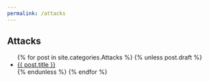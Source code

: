 ```yaml
---
permalink: /attacks
---
```


## Attacks

<ul>
  {% for post in site.categories.Attacks %}
    {% unless post.draft %}
      <li><a href="{{ post.url }}">{{ post.title }}</a></li>
    {% endunless %}
  {% endfor %}
</ul>
